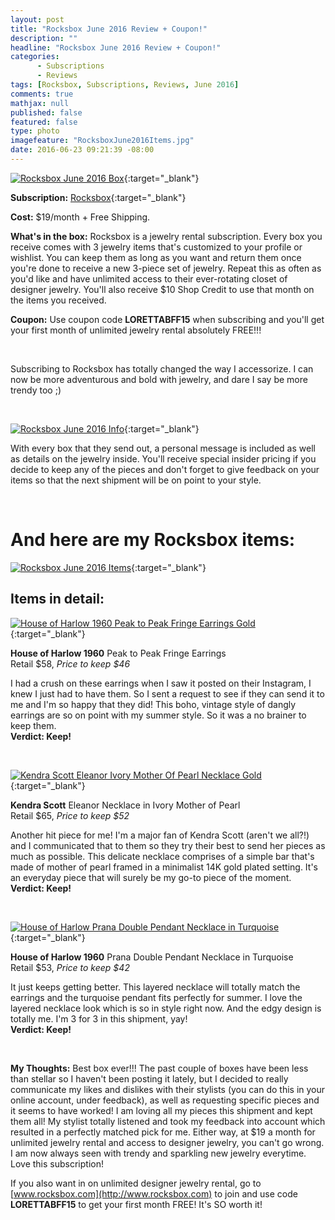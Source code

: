 ```yaml
---
layout: post
title: "Rocksbox June 2016 Review + Coupon!"
description: ""
headline: "Rocksbox June 2016 Review + Coupon!"
categories: 
      - Subscriptions
      - Reviews
tags: [Rocksbox, Subscriptions, Reviews, June 2016]
comments: true
mathjax: null
published: false
featured: false
type: photo
imagefeature: "RocksboxJune2016Items.jpg"
date: 2016-06-23 09:21:39 -08:00
---
```


[![Rocksbox June 2016 Box](http://whatsupmailbox.com/images/RocksboxJune2016Box.jpg)](http://www.rocksbox.com){:target="_blank"}

**Subscription:** [Rocksbox](http://www.rocksbox.com){:target="_blank"}

**Cost:** $19/month + Free Shipping.

**What's in the box:** Rocksbox is a jewelry rental subscription. Every box you receive comes with 3 jewelry items that's customized to your profile or wishlist. You can keep them as long as you want and return them once you're done to receive a new 3-piece set of jewelry. Repeat this as often as you'd like and have unlimited access to their ever-rotating closet of designer jewelry. You'll also receive $10 Shop Credit to use that month on the items you received.

**Coupon:** Use coupon code **LORETTABFF15** when subscribing and you'll get your first month of unlimited jewelry rental absolutely FREE!!!

<br>

Subscribing to Rocksbox has totally changed the way I accessorize. I can now be more adventurous and bold with jewelry, and dare I say be more trendy too ;)

<br>

[![Rocksbox June 2016 Info](http://whatsupmailbox.com/images/RocksboxJune2016Info.jpg)](http://www.rocksbox.com){:target="_blank"}

With every box that they send out, a personal message is included as well as details on the jewelry inside. You'll receive special insider pricing if you decide to keep any of the pieces and don't forget to give feedback on your items so that the next shipment will be on point to your style.

<br>

# And here are my Rocksbox items:

[![Rocksbox June 2016 Items](http://whatsupmailbox.com/images/RocksboxJune2016Items.jpg)](http://www.rocksbox.com){:target="_blank"}

## Items in detail:


[![House of Harlow 1960 Peak to Peak Fringe Earrings Gold](http://whatsupmailbox.com/images/RocksboxJune2016HouseOfHarlow1960PeakToPeakFringeEarringsGold.jpg)](https://www.houseofharlow1960.com/peak-to-peak-fringe-earrings/118354-657326){:target="_blank"}

**House of Harlow 1960** Peak to Peak Fringe Earrings  
Retail $58, *Price to keep $46*

I had a crush on these earrings when I saw it posted on their Instagram, I knew I just had to have them. So I sent a request to see if they can send it to me and I'm so happy that they did! This boho, vintage style of dangly earrings are so on point with my summer style. So it was a no brainer to keep them.  
**Verdict: Keep!**

<br>

[![Kendra Scott Eleanor Ivory Mother Of Pearl Necklace Gold](http://whatsupmailbox.com/images/RocksboxJune2016KendraScottEleanorIvoryMotherOfPearlNecklaceGold.jpg)](http://www.kendrascott.com/eleanor-necklace-in-ivory-pearl.html){:target="_blank"}

**Kendra Scott** Eleanor Necklace in Ivory Mother of Pearl  
Retail $65, *Price to keep $52*

Another hit piece for me! I'm a major fan of Kendra Scott (aren't we all?!) and I communicated that to them so they try their best to send her pieces as much as possible. This delicate necklace comprises of a simple bar that's made of mother of pearl framed in a minimalist 14K gold plated setting. It's an everyday piece that will surely be my go-to piece of the moment.  
**Verdict: Keep!**

<br>

[![House of Harlow Prana Double Pendant Necklace in Turquoise](http://whatsupmailbox.com/images/RocksboxJune2016HouseOfHarlow1960PranaDoublePendantNecklaceTurquoise.jpg)](https://www.houseofharlow1960.com/prana-double-pendant-necklace/116939-646947){:target="_blank"}

**House of Harlow 1960** Prana Double Pendant Necklace in Turquoise  
Retail $53, *Price to keep $42*

It just keeps getting better. This layered necklace will totally match the earrings and the turquoise pendant fits perfectly for summer. I love the layered necklace look which is so in style right now. And the edgy design is totally me. I'm 3 for 3 in this shipment, yay!  
**Verdict: Keep!**

<br>

<i class="icon-exclamation-sign"></i> **My Thoughts:** Best box ever!!! The past couple of boxes have been less than stellar so I haven't been posting it lately, but I decided to really communicate my likes and dislikes with their stylists (you can do this in your online account, under feedback), as well as requesting specific pieces and it seems to have worked! I am loving all my pieces this shipment and kept them all! My stylist totally listened and took my feedback into account which resulted in a perfectly matched pick for me. Either way, at $19 a month for unlimited jewelry rental and access to designer jewelry, you can't go wrong. I am now always seen with trendy and sparkling new jewelry everytime. Love this subscription!

If you also want in on unlimited designer jewelry rental, go to [www.rocksbox.com](http://www.rocksbox.com) to join and use code **LORETTABFF15** to get your first month FREE! It's SO worth it!